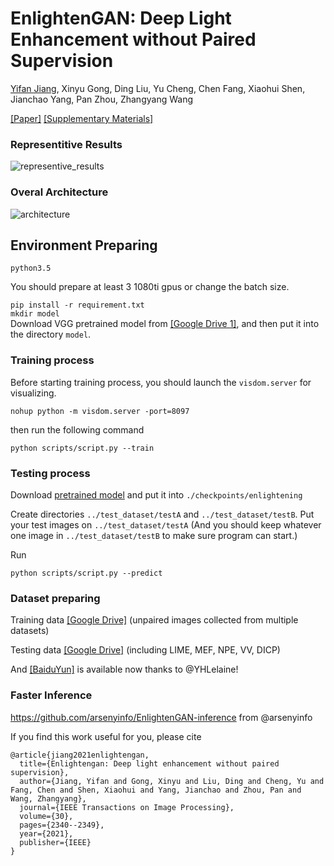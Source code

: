 # EnlightenGAN: Deep Light Enhancement without Paired Supervision
[Yifan Jiang](https://yifanjiang19.github.io/), Xinyu Gong, Ding Liu, Yu Cheng, Chen Fang, Xiaohui Shen, Jianchao Yang, Pan Zhou, Zhangyang Wang

[[Paper]](https://arxiv.org/abs/1906.06972) [[Supplementary Materials]](https://yifanjiang.net/files/EnlightenGAN_Supplementary.pdf)


### Representitive Results
![representive_results](/assets/show_3.png)

### Overal Architecture
![architecture](/assets/arch.png)

## Environment Preparing
```
python3.5
```
You should prepare at least 3 1080ti gpus or change the batch size. 


```pip install -r requirement.txt``` </br>
```mkdir model``` </br>
Download VGG pretrained model from [[Google Drive 1]](https://drive.google.com/file/d/1IfCeihmPqGWJ0KHmH-mTMi_pn3z3Zo-P/view?usp=sharing), and then put it into the directory `model`.

### Training process
Before starting training process, you should launch the `visdom.server` for visualizing.

```nohup python -m visdom.server -port=8097```

then run the following command

```python scripts/script.py --train```

### Testing process

Download [pretrained model](https://drive.google.com/file/d/1AkV-n2MdyfuZTFvcon8Z4leyVb0i7x63/view?usp=sharing) and put it into `./checkpoints/enlightening`

Create directories `../test_dataset/testA` and `../test_dataset/testB`. Put your test images on `../test_dataset/testA` (And you should keep whatever one image in `../test_dataset/testB` to make sure program can start.)

Run

```python scripts/script.py --predict```

### Dataset preparing

Training data [[Google Drive]](https://drive.google.com/drive/folders/1fwqz8-RnTfxgIIkebFG2Ej3jQFsYECh0?usp=sharing) (unpaired images collected from multiple datasets)

Testing data [[Google Drive]](https://drive.google.com/open?id=1PrvL8jShZ7zj2IC3fVdDxBY1oJR72iDf) (including LIME, MEF, NPE, VV, DICP)

And [[BaiduYun]](https://github.com/TAMU-VITA/EnlightenGAN/issues/28) is available now thanks to @YHLelaine!

### Faster Inference
https://github.com/arsenyinfo/EnlightenGAN-inference from @arsenyinfo



If you find this work useful for you, please cite
```
@article{jiang2021enlightengan,
  title={Enlightengan: Deep light enhancement without paired supervision},
  author={Jiang, Yifan and Gong, Xinyu and Liu, Ding and Cheng, Yu and Fang, Chen and Shen, Xiaohui and Yang, Jianchao and Zhou, Pan and Wang, Zhangyang},
  journal={IEEE Transactions on Image Processing},
  volume={30},
  pages={2340--2349},
  year={2021},
  publisher={IEEE}
}
```
